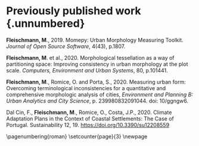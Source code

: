 # Previously published work {.unnumbered}

**Fleischmann, M**., 2019. Momepy: Urban Morphology Measuring Toolkit. *Journal of Open Source Software*, 4(43), p.1807.

**Fleischmann, M**. et al., 2020. Morphological tessellation as a way of partitioning space: Improving consistency in urban morphology at the plot scale. *Computers, Environment and Urban Systems*, 80, p.101441.

**Fleischmann, M**., Romice, O. and Porta, S., 2020. Measuring urban form: Overcoming terminological inconsistencies for a quantitative and comprehensive morphologic analysis of cities, *Environment and Planning B: Urban Analytics and City Science*, p. 239980832091044. doi: 10/ggngw6.

Dal Cin, F., **Fleischmann, M**., Romice, O., Costa, J.P., 2020. Climate Adaptation Plans in the Context of Coastal Settlements: The Case of Portugal. Sustainability 12, 19. https://doi.org/10.3390/su12208559

\pagenumbering{roman}
\setcounter{page}{3}
\newpage